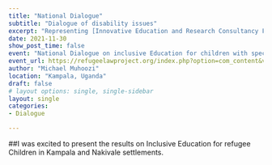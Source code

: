 ```yaml
---
title: "National Dialogue"
subtitle: "Dialogue of disability issues"
excerpt: "Representing [Innovative Education and Research Consultancy Firm,](https://opencorporates.com/companies/ug/80020000135966) I facilitated a dialogue session and i presented results from Needs assessment for inclusive education for Refugee children with disabilities.The theme was Access to Inclusive Education for refugee Children with special needs: opportunities and challenges."
date: 2021-11-30
show_post_time: false
event: "National Dialogue on inclusive Education for children with special needs(2021)"
event_url: https://refugeelawproject.org/index.php?option=com_content&view=category&id=16&Itemid=101
author: "Michael Muhoozi"
location: "Kampala, Uganda"
draft: false
# layout options: single, single-sidebar
layout: single
categories:
- Dialogue

---
```



##I was excited to present the results on Inclusive Education for refugee Children in Kampala and Nakivale settlements.
